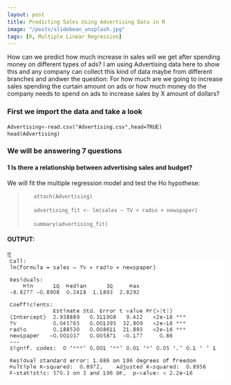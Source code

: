 ```yaml
---
layout: post
title: Predicting Sales Using Advertising Data in R
image: "/posts/slidebean_unsplash.jpg"
tags: [R, Multiple Linear Regression]
---
```

How can we predict how much increase in sales will we get after spending money on different types of ads? I am using Advertising data here to show this and any company can collect this kind of data maybe from different branches and andwer the question: For how much are we going to increase sales spending the curtain amount on ads or how much money do the company needs to spend on ads to increase sales by X amount of dollars? 

### First we import the data and take a look
```
Advertising<-read.csv("Advertising.csv",head=TRUE)
head(Advertising)
```
### We will be answering 7 questions
#### 1 Is there a relationship between advertising sales and budget?

We will fit the multiple regression model and test the Ho hypothese:

>        attach(Advertising)
> 
>        advertising_fit <- lm(sales ~ TV + radio + newspaper)
> 
>        summary(advertising_fit)

#### OUTPUT:
![![ouput1](/img/posts/output1.png "output1")


